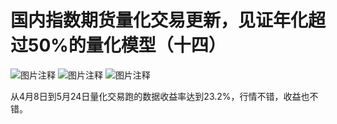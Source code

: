 # 国内指数期货量化交易更新，见证年化超过50%的量化模型（十四）

![图片注释](http://storage-uqer.datayes.com/61ecc69c1f1583012635b428/5f57ecd2-db74-11ec-99dd-0242ac140002)
![图片注释](http://storage-uqer.datayes.com/61ecc69c1f1583012635b428/648032be-db74-11ec-bd9b-0242ac140002)
![图片注释](http://storage-uqer.datayes.com/61ecc69c1f1583012635b428/6921b338-db74-11ec-bd9b-0242ac140002)

从4月8日到5月24日量化交易跑的数据收益率达到23.2%，行情不错，收益也不错。